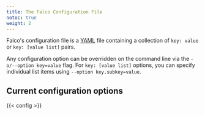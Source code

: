 ```yaml
---
title: The Falco Configuration File
notoc: true
weight: 2
---
```


Falco's configuration file is a [YAML](http://www.yaml.org/start.html)
file containing a collection of `key: value` or `key: [value list]` pairs.

Any configuration option can be overridden on the command line via the `-o/--option key=value` flag. For `key: [value list]` options, you can specify individual list items using ``--option key.subkey=value``.

## Current configuration options

{{< config >}}
